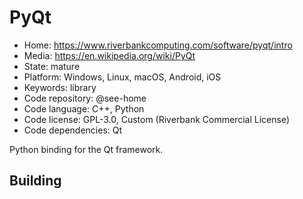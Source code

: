 # PyQt

- Home: https://www.riverbankcomputing.com/software/pyqt/intro
- Media: https://en.wikipedia.org/wiki/PyQt
- State: mature
- Platform: Windows, Linux, macOS, Android, iOS
- Keywords: library
- Code repository: @see-home
- Code language: C++, Python
- Code license: GPL-3.0, Custom (Riverbank Commercial License)
- Code dependencies: Qt

Python binding for the Qt framework.

## Building

